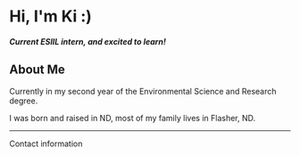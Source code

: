 <h1>Hi, I'm Ki :)</h1>
<h5>Current ESIIL intern, and excited to learn!</h5>
<h2>About Me</h2>
<p>Currently in my second year of the Environmental Science and Research degree. </p>
<p>I was born and raised in ND, most of my family lives in Flasher, ND.</p> 
<hr> 
Contact information
